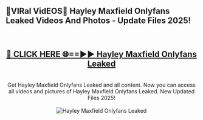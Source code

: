 <h2>🔴VIRal VidEOS🔴 Hayley Maxfield Onlyfans Leaked Videos And Photos - Update Files 2025!</h2>
<br>
<div align="center">
<h2><a href="https://virallinks.top/odZfE0" rel="nofollow">🔴 CLICK HERE 🌐==►► Hayley Maxfield Onlyfans Leaked</a></h2>
<br>
Get Hayley Maxfield Onlyfans Leaked and all content. Now you can access all videos and pictures of Hayley Maxfield Onlyfans Leaked. New Updated Files 2025!
<br>
<br>
<a href="https://virallinks.top/odZfE0" rel="nofollow" data-target="animated-image.originalLink"><img src="https://i.imgur.com/dJHk4Zq.gif)" alt="Hayley Maxfield Onlyfans Leaked" style="max-width: 100%; display: inline-block;" data-target="animated-image.originalImage"></a>
</div>
<br>
